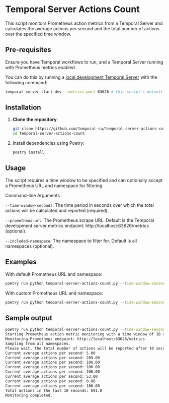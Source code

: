 # Temporal Server Actions Count

This script monitors Prometheus action metrics from a Temporal Server and calculates the average actions per second and the total number of actions over the specified time window.

## Pre-requisites

Ensure you have Temporal workflows to run, and a Temporal Server running with Prometheus metrics enabled.

You can do this by running a [local development Temporal Server](https://docs.temporal.io/cli#start-dev-server) with the following command:

```bash
temporal server start-dev --metrics-port 63626 # this script's default metrics port
```

## Installation

1. **Clone the repository**:
   ```bash
   git clone https://github.com/temporal-sa/temporal-server-actions-count.git
   cd temporal-server-actions-count

2. Install dependencies using Poetry:
    ```bash
    poetry install
    ```

## Usage

The script requires a time window to be specified and can optionally accept a Prometheus URL and namespace for filtering.

Command-line Arguments

`--time-window-seconds`: The time period in seconds over which the total actions will be calculated and reported (required).

`--prometheus-url`: The Prometheus scrape URL. Default is the Temporal development server metrics endpoint: http://localhost:63626/metrics (optional).

`--included-namespace`: The namespace to filter for. Default is all namespaces (optional).

## Examples

With default Prometheus URL and namespace:

```bash
poetry run python temporal-server-actions-count.py --time-window-seconds 120
```

With custom Prometheus URL and namespace:
```bash
poetry run python temporal-server-actions-count.py --time-window-seconds 120 --prometheus-url http://localhost:9090/metrics --included-namespace default
```

## Sample output

```bash
poetry run python temporal-server-actions-count.py --time-window-seconds 10
Starting Prometheus action metric monitoring with a time window of 10 seconds...
Monitoring Prometheus endpoint: http://localhost:63626/metrics
Sampling from all namespaces.
Please wait, the total number of actions will be reported after 10 seconds...
Current average actions per second: 5.00
Current average actions per second: 209.00
Current average actions per second: 106.00
Current average actions per second: 106.00
Current average actions per second: 106.00
Current average actions per second: 53.00
Current average actions per second: 0.00
Current average actions per second: 106.00
Total actions in the last 10 seconds: 691.0
Monitoring completed.
```